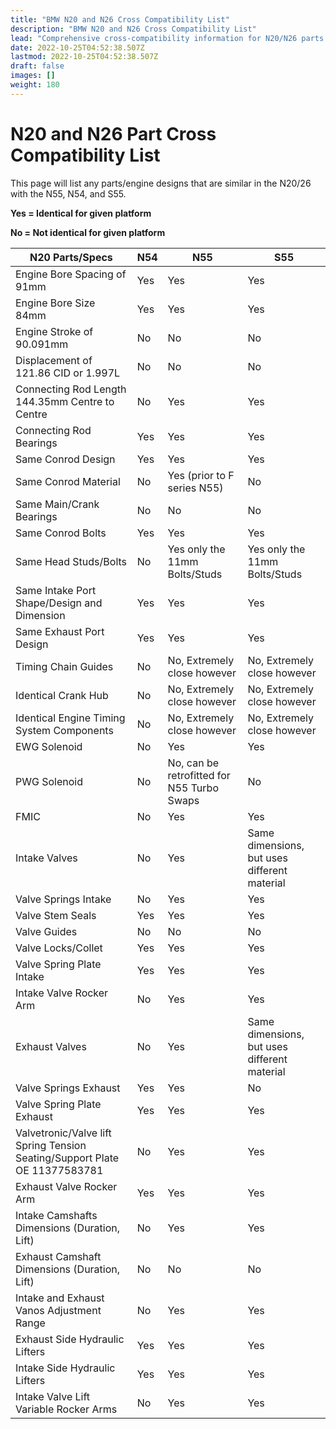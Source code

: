```yaml
---
title: "BMW N20 and N26 Cross Compatibility List"
description: "BMW N20 and N26 Cross Compatibility List"
lead: "Comprehensive cross-compatibility information for N20/N26 parts with N54, N55, and S55"
date: 2022-10-25T04:52:38.507Z
lastmod: 2022-10-25T04:52:38.507Z
draft: false
images: []
weight: 180
---
```


# N20 and N26 Part Cross Compatibility List

This page will list any parts/engine designs that are similar in the N20/26 with the N55, N54, and S55.

**Yes = Identical for given platform**

**No = Not identical for given platform**

| N20 Parts/Specs | N54 | N55 | S55 |
|----------------|-----|-----|-----|
| Engine Bore Spacing of 91mm | Yes | Yes | Yes |
| Engine Bore Size 84mm | Yes | Yes | Yes |
| Engine Stroke of 90.091mm | No | No | No |
| Displacement of 121.86 CID or 1.997L | No | No | No |
| Connecting Rod Length 144.35mm Centre to Centre | No | Yes | Yes |
| Connecting Rod Bearings | Yes | Yes | Yes |
| Same Conrod Design | Yes | Yes | Yes |
| Same Conrod Material | No | Yes (prior to F series N55) | No |
| Same Main/Crank Bearings | No | No | No |
| Same Conrod Bolts | Yes | Yes | Yes |
| Same Head Studs/Bolts | No | Yes only the 11mm Bolts/Studs | Yes only the 11mm Bolts/Studs |
| Same Intake Port Shape/Design and Dimension | Yes | Yes | Yes |
| Same Exhaust Port Design | Yes | Yes | Yes |
| Timing Chain Guides | No | No, Extremely close however | No, Extremely close however |
| Identical Crank Hub | No | No, Extremely close however | No, Extremely close however |
| Identical Engine Timing System Components | No | No, Extremely close however | No, Extremely close however |
| EWG Solenoid | No | Yes | Yes |
| PWG Solenoid | No | No, can be retrofitted for N55 Turbo Swaps | No |
| FMIC | No | Yes | Yes |
| Intake Valves | No | Yes | Same dimensions, but uses different material |
| Valve Springs Intake | No | Yes | Yes |
| Valve Stem Seals | Yes | Yes | Yes |
| Valve Guides | No | No | No |
| Valve Locks/Collet | Yes | Yes | Yes |
| Valve Spring Plate Intake | Yes | Yes | Yes |
| Intake Valve Rocker Arm | No | Yes | Yes |
| Exhaust Valves | No | Yes | Same dimensions, but uses different material |
| Valve Springs Exhaust | Yes | Yes | No |
| Valve Spring Plate Exhaust | Yes | Yes | Yes |
| Valvetronic/Valve lift Spring Tension Seating/Support Plate OE 11377583781 | No | Yes | Yes |
| Exhaust Valve Rocker Arm | Yes | Yes | Yes |
| Intake Camshafts Dimensions (Duration, Lift) | No | Yes | Yes |
| Exhaust Camshaft Dimensions (Duration, Lift) | No | No | No |
| Intake and Exhaust Vanos Adjustment Range | No | Yes | Yes |
| Exhaust Side Hydraulic Lifters | Yes | Yes | Yes |
| Intake Side Hydraulic Lifters | Yes | Yes | Yes |
| Intake Valve Lift Variable Rocker Arms | No | Yes | Yes | 